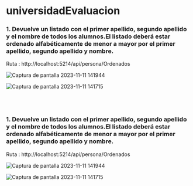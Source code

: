 # universidadEvaluacion

### 1. Devuelve un listado con el primer apellido, segundo apellido y el nombre de todos los alumnos.El listado deberá estar ordenado alfabéticamente de menor a mayor por el primer apellido, segundo apellido y nombre.

Ruta : http://localhost:5214/api/persona/Ordenados

![Captura de pantalla 2023-11-11 141944](https://github.com/julianlpz69/universidadEvaluacion/assets/131847060/b5865dbc-8724-455d-b6db-c2a42dce8931)

![Captura de pantalla 2023-11-11 141715](https://github.com/julianlpz69/universidadEvaluacion/assets/131847060/a8af8110-e305-42a2-a63a-7bac0e825f91)

<br><br>


### 1. Devuelve un listado con el primer apellido, segundo apellido y el nombre de todos los alumnos.El listado deberá estar ordenado alfabéticamente de menor a mayor por el primer apellido, segundo apellido y nombre.

Ruta : http://localhost:5214/api/persona/Ordenados

![Captura de pantalla 2023-11-11 141944](https://github.com/julianlpz69/universidadEvaluacion/assets/131847060/b5865dbc-8724-455d-b6db-c2a42dce8931)

![Captura de pantalla 2023-11-11 141715](https://github.com/julianlpz69/universidadEvaluacion/assets/131847060/a8af8110-e305-42a2-a63a-7bac0e825f91)

